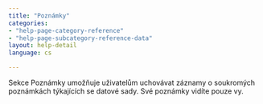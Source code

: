 ```yaml
---
title: "Poznámky"
categories:
- "help-page-category-reference"
- "help-page-subcategory-reference-data"
layout: help-detail
language: cs

---
```


Sekce Poznámky umožňuje uživatelům uchovávat záznamy o soukromých poznámkách týkajících se datové sady. Své poznámky vidíte pouze vy.
